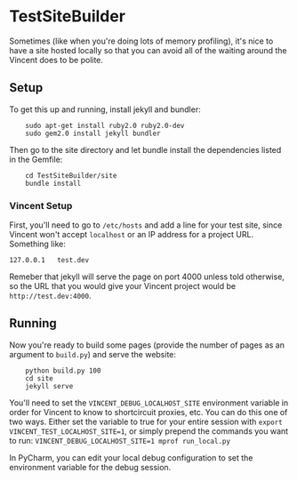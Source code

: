 # TestSiteBuilder

Sometimes (like when you're doing lots of memory profiling), it's nice to have a site hosted locally so that you can avoid all of the waiting around the Vincent does to be polite.

## Setup
To get this up and running, install jekyll and bundler:
```
    sudo apt-get install ruby2.0 ruby2.0-dev
    sudo gem2.0 install jekyll bundler
```

Then go to the site directory and let bundle install the dependencies listed in the Gemfile:
```
    cd TestSiteBuilder/site
    bundle install
```

### Vincent Setup
First, you'll need to go to `/etc/hosts` and add a line for your test site, since Vincent won't accept `localhost` or an IP address for a project URL. Something like:
```
127.0.0.1   test.dev
```
Remeber that jekyll will serve the page on port 4000 unless told otherwise, so the URL that you would give your Vincent project would be `http://test.dev:4000`.

## Running
Now you're ready to build some pages (provide the number of pages as an argument to `build.py`) and serve the website:
```
    python build.py 100
    cd site
    jekyll serve
```

You'll need to set the `VINCENT_DEBUG_LOCALHOST_SITE` environment variable in order for Vincent to know to shortcircuit proxies, etc. You can do this one of two ways. Either set the variable to true for your entire session with `export VINCENT_TEST_LOCALHOST_SITE=1`, or simply prepend the commands you want to run:
```VINCENT_DEBUG_LOCALHOST_SITE=1 mprof run_local.py```

In PyCharm, you can edit your local debug configuration to set the environment variable for the debug session.

